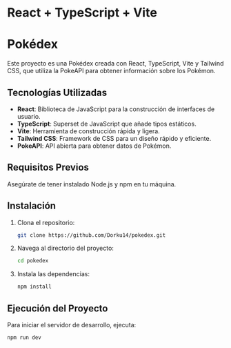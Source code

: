 # React + TypeScript + Vite

# Pokédex

Este proyecto es una Pokédex creada con React, TypeScript, Vite y Tailwind CSS, que utiliza la PokeAPI para obtener información sobre los Pokémon.

## Tecnologías Utilizadas

- **React**: Biblioteca de JavaScript para la construcción de interfaces de usuario.
- **TypeScript**: Superset de JavaScript que añade tipos estáticos.
- **Vite**: Herramienta de construcción rápida y ligera.
- **Tailwind CSS**: Framework de CSS para un diseño rápido y eficiente.
- **PokeAPI**: API abierta para obtener datos de Pokémon.

## Requisitos Previos

Asegúrate de tener instalado Node.js y npm en tu máquina.

## Instalación

1. Clona el repositorio:
    ```bash
    git clone https://github.com/Dorku14/pokedex.git
    ```
2. Navega al directorio del proyecto:
    ```bash
    cd pokedex
    ```
3. Instala las dependencias:
    ```bash
    npm install
    ```

## Ejecución del Proyecto

Para iniciar el servidor de desarrollo, ejecuta:
```bash
npm run dev
